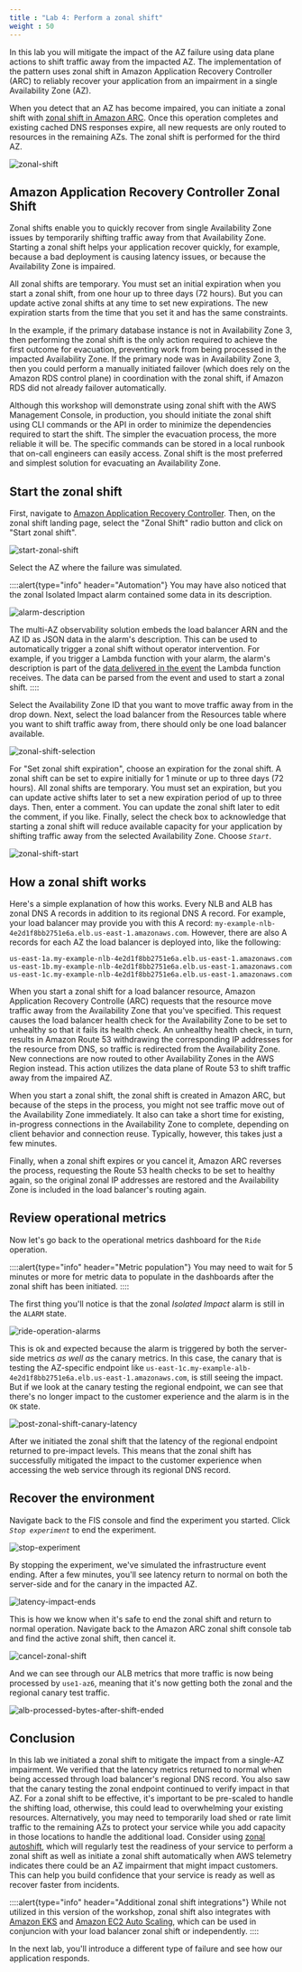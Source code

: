```yaml
---
title : "Lab 4: Perform a zonal shift"
weight : 50
---
```


In this lab you will mitigate the impact of the AZ failure using data plane actions to shift traffic away from the impacted AZ. The implementation of the pattern uses zonal shift in Amazon Application Recovery Controller (ARC) to reliably recover your application from an impairment in a single Availability Zone (AZ).

When you detect that an AZ has become impaired, you can initiate a zonal shift with [zonal shift in Amazon ARC](https://docs.aws.amazon.com/r53recovery/latest/dg/arc-zonal-shift.html). Once this operation completes and existing cached DNS responses expire, all new requests are only routed to resources in the remaining AZs. The zonal shift is performed for the third AZ.

![zonal-shift](/static/zonal-shift.png)

## Amazon Application Recovery Controller Zonal Shift

Zonal shifts enable you to quickly recover from single Availability Zone issues by temporarily shifting traffic away from that Availability Zone. Starting a zonal shift helps your application recover quickly, for example, because a bad deployment is causing latency issues, or because the Availability Zone is impaired.

All zonal shifts are temporary. You must set an initial expiration when you start a zonal shift, from one hour up to three days (72 hours). But you can update active zonal shifts at any time to set new expirations. The new expiration starts from the time that you set it and has the same constraints.

In the example, if the primary database instance is not in Availability Zone 3, then performing the zonal shift is the only action required to achieve the first outcome for evacuation, preventing work from being processed in the impacted Availability Zone. If the primary node was in Availability Zone 3, then you could perform a manually initiated failover (which does rely on the Amazon RDS control plane) in coordination with the zonal shift, if Amazon RDS did not already failover automatically.

Although this workshop will demonstrate using zonal shift with the AWS Management Console, in production, you should initiate the zonal shift using CLI commands or the API in order to minimize the dependencies required to start the shift. The simpler the evacuation process, the more reliable it will be. The specific commands can be stored in a local runbook that on-call engineers can easily access. Zonal shift is the most preferred and simplest solution for evacuating an Availability Zone.

## Start the zonal shift

First, navigate to [Amazon Application Recovery Controller](https://console.aws.amazon.com/route53recovery/home). Then, on the zonal shift landing page, select the "Zonal Shift" radio button and click on "Start zonal shift".

![start-zonal-shift](/static/start-zonal-shift.png)

Select the AZ where the failure was simulated. 

::::alert{type="info" header="Automation"}
You may have also noticed that the zonal Isolated Impact alarm contained some data in its description.

![alarm-description](/static/alarm-description.png)

The multi-AZ observability solution embeds the load balancer ARN and the AZ ID as JSON data in the alarm's description. This can be used to automatically trigger a zonal shift without operator intervention. For example, if you trigger a Lambda function with your alarm, the alarm's description is part of the [data delivered in the event](https://docs.aws.amazon.com/AmazonCloudWatch/latest/monitoring/AlarmThatSendsEmail.html#alarms-and-actions) the Lambda function receives. The data can be parsed from the event and used to start a zonal shift.
::::

Select the Availability Zone ID that you want to move traffic away from in the drop down. Next, select the load balancer from the Resources table where you want to shift traffic away from, there should only be one load balancer available.

![zonal-shift-selection](/static/zonal-shift-selection.png)

For "Set zonal shift expiration", choose an expiration for the zonal shift. A zonal shift can be set to expire initially for 1 minute or up to three days (72 hours). All zonal shifts are temporary. You must set an expiration, but you can update active shifts later to set a new expiration period of up to three days. Then, enter a comment. You can update the zonal shift later to edit the comment, if you like. Finally, select the check box to acknowledge that starting a zonal shift will reduce available capacity for your application by shifting traffic away from the selected Availability Zone. Choose *`Start`*.

![zonal-shift-start](/static/zonal-shift-start.png)

## How a zonal shift works

Here's a simple explanation of how this works. Every NLB and ALB has zonal DNS A records in addition to its regional DNS A record. For example, your load balancer may provide you with this A record: `my-example-nlb-4e2d1f8bb2751e6a.elb.us-east-1.amazonaws.com`. However, there are also A records for each AZ the load balancer is deployed into, like the following:

```
us-east-1a.my-example-nlb-4e2d1f8bb2751e6a.elb.us-east-1.amazonaws.com
us-east-1b.my-example-nlb-4e2d1f8bb2751e6a.elb.us-east-1.amazonaws.com
us-east-1c.my-example-nlb-4e2d1f8bb2751e6a.elb.us-east-1.amazonaws.com
```

 When you start a zonal shift for a load balancer resource, Amazon Application Recovery Controlle (ARC) requests that the resource move traffic away from the Availability Zone that you've specified. This request causes the load balancer health check for the Availability Zone to be set to unhealthy so that it fails its health check. An unhealthy health check, in turn, results in Amazon Route 53 withdrawing the corresponding IP addresses for the resource from DNS, so traffic is redirected from the Availability Zone. New connections are now routed to other Availability Zones in the AWS Region instead. This action utilizes the data plane of Route 53 to shift traffic away from the impaired AZ.

When you start a zonal shift, the zonal shift is created in Amazon ARC, but because of the steps in the process, you might not see traffic move out of the Availability Zone immediately. It also can take a short time for existing, in-progress connections in the Availability Zone to complete, depending on client behavior and connection reuse. Typically, however, this takes just a few minutes.

Finally, when a zonal shift expires or you cancel it, Amazon ARC reverses the process, requesting the Route 53 health checks to be set to healthy again, so the original zonal IP addresses are restored and the Availability Zone is included in the load balancer's routing again.

## Review operational metrics

Now let's go back to the operational metrics dashboard for the `Ride` operation.

::::alert{type="info" header="Metric population"}
You may need to wait for 5 minutes or more for metric data to populate in the dashboards after the zonal shift has been initiated. 
::::

The first thing you'll notice is that the zonal *Isolated Impact* alarm is still in the `ALARM` state. 

![ride-operation-alarms](/static/ride-operation-alarms.png)

This is ok and expected because the alarm is triggered by both the server-side metrics *as well as* the canary metrics. In this case, the canary that is testing the AZ-specific endpoint like `us-east-1c.my-example-alb-4e2d1f8bb2751e6a.elb.us-east-1.amazonaws.com`, is still seeing the impact. But if we look at the canary testing the regional endpoint, we can see that there's no longer impact to the customer experience and the alarm is in the `OK` state.

![post-zonal-shift-canary-latency](/static/post-zonal-shift-canary-latency.png)

After we initiated the zonal shift that the latency of the regional endpoint returned to pre-impact levels. This means that the zonal shift has successfully mitigated the impact to the customer experience when accessing the web service through its regional DNS record.

## Recover the environment
Navigate back to the FIS console and find the experiment you started. Click *`Stop experiment`* to end the experiment.

![stop-experiment](/static/stop-experiment.png)

By stopping the experiment, we've simulated the infrastructure event ending. After a few minutes, you'll see latency return to normal on both the server-side and for the canary in the impacted AZ.

![latency-impact-ends](/static/latency-impact-ends.png)
 
This is how we know when it's safe to end the zonal shift and return to normal operation. Navigate back to the Amazon ARC zonal shift console tab and find the active zonal shift, then cancel it.

![cancel-zonal-shift](/static/cancel-zonal-shift.png)

And we can see through our ALB metrics that more traffic is now being processed by `use1-az6`, meaning that it's now getting both the zonal and the regional canary test traffic.

![alb-processed-bytes-after-shift-ended](/static/alb-processed-bytes-after-shift-ended.png)

## Conclusion

In this lab we initiated a zonal shift to mitigate the impact from a single-AZ impairment. We verified that the latency metrics returned to normal when being accessed through load balancer's regional DNS record. You also saw that the canary testing the zonal endpoint continued to verify impact in that AZ. For a zonal shift to be effective, it's important to be pre-scaled to handle the shifting load, otherwise, this could lead to overwhelming your existing resources. Alternatively, you may need to temporarily load shed or rate limit traffic to the remaining AZs to protect your service while you add capacity in those locations to handle the additional load. Consider using [zonal autoshift](https://docs.aws.amazon.com/r53recovery/latest/dg/arc-zonal-autoshift.html), which will regularly test the readiness of your service to perform a zonal shift as well as initiate a zonal shift automatically when AWS telemetry indicates there could be an AZ impairment that might impact customers. This can help you build confidence that your service is ready as well as recover faster from incidents.

::::alert{type="info" header="Additional zonal shift integrations"}
While not utilized in this version of the workshop, zonal shift also integrates with [Amazon EKS](https://docs.aws.amazon.com/eks/latest/userguide/zone-shift.html) and [Amazon EC2 Auto Scaling](https://docs.aws.amazon.com/autoscaling/ec2/userguide/ec2-auto-scaling-zonal-shift.html), which can be used in conjuncion with your load balancer zonal shift or independently. 
::::

In the next lab, you'll introduce a different type of failure and see how our application responds. 
